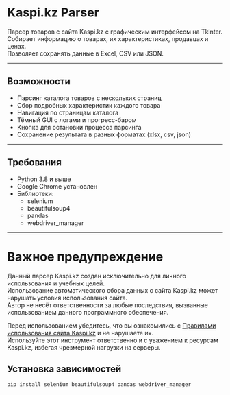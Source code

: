 # Kaspi.kz Parser

Парсер товаров с сайта Kaspi.kz с графическим интерфейсом на Tkinter.  
Собирает информацию о товарах, их характеристиках, продавцах и ценах.  
Позволяет сохранять данные в Excel, CSV или JSON.

---

## Возможности

- Парсинг каталога товаров с нескольких страниц
- Сбор подробных характеристик каждого товара
- Навигация по страницам каталога
- Тёмный GUI с логами и прогресс-баром
- Кнопка для остановки процесса парсинга
- Сохранение результата в разных форматах (xlsx, csv, json)

---

## Требования

- Python 3.8 и выше
- Google Chrome установлен
- Библиотеки:
  - selenium
  - beautifulsoup4
  - pandas
  - webdriver_manager

---
# Важное предупреждение

Данный парсер Kaspi.kz создан исключительно для личного использования и учебных целей.  
Использование автоматического сбора данных с сайта Kaspi.kz может нарушать условия использования сайта.  
Автор не несёт ответственности за любые последствия, вызванные использованием данного программного обеспечения.

Перед использованием убедитесь, что вы ознакомились с [Правилами использования сайта Kaspi.kz](https://kaspi.kz/terms/) и не нарушаете их.  
Используйте этот инструмент ответственно и с уважением к ресурсам Kaspi.kz, избегая чрезмерной нагрузки на серверы.
## Установка зависимостей

```bash
pip install selenium beautifulsoup4 pandas webdriver_manager
